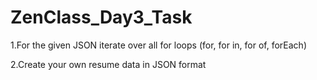 # ZenClass_Day3_Task

1.For the given JSON iterate over all for loops (for, for in, for of, forEach)

2.Create your own resume data in JSON format
